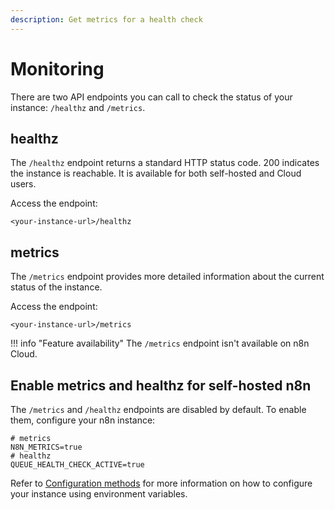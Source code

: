 ```yaml
---
description: Get metrics for a health check
---
```


# Monitoring

There are two API endpoints you can call to check the status of your instance: `/healthz` and `/metrics`.

## healthz

The `/healthz` endpoint returns a standard HTTP status code. 200 indicates the instance is reachable. It is available for both self-hosted and Cloud users.

Access the endpoint:

```
<your-instance-url>/healthz
```

## metrics

The `/metrics` endpoint provides more detailed information about the current status of the instance.

Access the endpoint:

```
<your-instance-url>/metrics
```

!!! info "Feature availability"
	The `/metrics` endpoint isn't available on n8n Cloud.

## Enable metrics and healthz for self-hosted n8n

The `/metrics` and `/healthz` endpoints are disabled by default. To enable them, configure your n8n instance:

```shell
# metrics
N8N_METRICS=true
# healthz
QUEUE_HEALTH_CHECK_ACTIVE=true
```

Refer to [Configuration methods](/hosting/environment-variables/configuration-methods/) for more information on how to configure your instance using environment variables.
